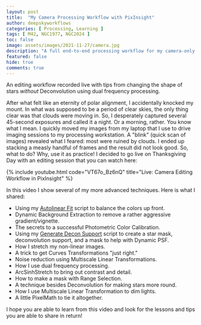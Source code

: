 ```yaml
---
layout: post
title:  "My Camera Processing Workflow with PixInsight"
author: deepskyworkflows
categories: [ Processing, Learning ]
tags: [ M42, NGC1977, NGC2024 ]
toc: false
image: assets/images/2021-11-27/camera.jpg
description: "A full end-to-end processing workflow for my camera-only (no telescope) photos focused on PixInsight. Contains some advanced tips for rounding stars, stretching contrast, and making masks."
featured: false
hide: true
comments: true
---
```


An editing workflow recorded live with tips from changing the shape of stars _without_ Deconvolution using dual frequency processing.

After what felt like an eternity of polar alignment, I accidentally knocked my mount. In what was supposed to be a period of clear skies, the only thing clear was that clouds were moving in. So, I desperately captured several 45-second exposures and called it a night. Or a morning, rather. You know what I mean. I quickly moved my images from my laptop that I use to drive imaging sessions to my processing workstation. A "blink" (quick scan of images) revealed what I feared: most were ruined by clouds. I ended up stacking a measly handful of frames and the result did not look good. So, what to do? Why, use it as practice! I decided to go live on Thanksgiving Day with an editing session that you can watch here:

{% include youtube.html code="VT67o_Bz6nQ" title="Live: Camera Editing Workflow in PixInsight" %}

In this video I show several of my more advanced techniques. Here is what I shared:

- Using my [Autolinear Fit](/external?t=https://github.com/DeepSkyWorkflows/DeepSkyWorkflowScripts/blob/main/docs/autoLinearFit.md) script to balance the colors up front.
- Dynamic Background Extraction to remove a rather aggressive gradient/vignette.
- The secrets to a successful Photometric Color Calibration.
- Using my [Generate Decon Support](/external?t=https://github.com/DeepSkyWorkflows/DeepSkyWorkflowScripts/blob/main/docs/generateDeconSupport.md) script to create a star mask, deconvolution support, and a mask to help with Dynamic PSF.
- How I stretch my non-linear images.
- A trick to get Curves Transformations "just right."
- Noise reduction using Multiscale Linear Transformations.
- How I use dual frequency processing.
- ArcSinhStretch to bring out contrast and detail.
- How to make a mask with Range Selection.
- A technique besides Deconvolution for making stars more round.
- How I use Multiscale Linear Transformation to dim lights.
- A little PixelMath to tie it altogether.

I hope you are able to learn from this video and look for the lessons and tips you are able to share in return!